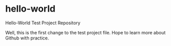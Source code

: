 # hello-world
Hello-World Test Project Repository

Well, this is the first change to the test project file.
Hope to learn more about Github with practice.
